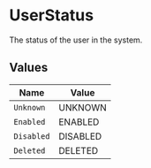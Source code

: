 # UserStatus

 The status of the user in the system.



## Values

| Name       | Value      |
| ---------- | ---------- |
| `Unknown`  | UNKNOWN    |
| `Enabled`  | ENABLED    |
| `Disabled` | DISABLED   |
| `Deleted`  | DELETED    |